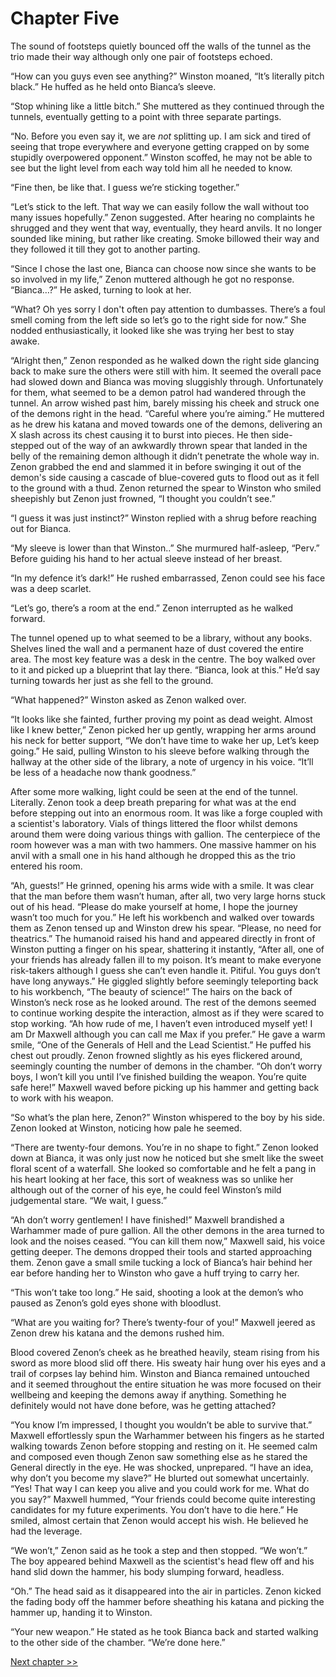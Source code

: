 # Chapter Five

The sound of footsteps quietly bounced off the walls of the tunnel as the trio made their way although only one pair of footsteps echoed. 

“How can you guys even see anything?” Winston moaned, “It’s literally pitch black.” He huffed as he held onto Bianca’s sleeve.

“Stop whining like a little bitch.” She muttered as they continued through the tunnels, eventually getting to a point with three separate partings.

“No. Before you even say it, we are _not_ splitting up. I am sick and tired of seeing that trope everywhere and everyone getting crapped on by some stupidly overpowered opponent.” Winston scoffed, he may not be able to see but the light level from each way told him all he needed to know.

“Fine then, be like that. I guess we’re sticking together.”

“Let’s stick to the left. That way we can easily follow the wall without too many issues hopefully.” Zenon suggested. After hearing no complaints he shrugged and they went that way, eventually, they heard anvils. It no longer sounded like mining, but rather like creating. Smoke billowed their way and they followed it till they got to another parting.

“Since I chose the last one, Bianca can choose now since she wants to be so involved in my life,” Zenon muttered although he got no response. “Bianca…?” He asked, turning to look at her.

“What? Oh yes sorry I don't often pay attention to dumbasses. There’s a foul smell coming from the left side so let’s go to the right side for now.” She nodded enthusiastically, it looked like she was trying her best to stay awake.

“Alright then,” Zenon responded as he walked down the right side glancing back to make sure the others were still with him. It seemed the overall pace had slowed down and Bianca was moving sluggishly through. Unfortunately for them, what seemed to be a demon patrol had wandered through the tunnel. An arrow wished past him, barely missing his cheek and struck one of the demons right in the head. “Careful where you’re aiming.” He muttered as he drew his katana and moved towards one of the demons, delivering an X slash across its chest causing it to burst into pieces. He then side-stepped out of the way of an awkwardly thrown spear that landed in the belly of the remaining demon although it didn’t penetrate the whole way in. Zenon grabbed the end and slammed it in before swinging it out of the demon's side causing a cascade of blue-covered guts to flood out as it fell to the ground with a thud. Zenon returned the spear to Winston who smiled sheepishly but Zenon just frowned, “I thought you couldn’t see.”

“I guess it was just instinct?” Winston replied with a shrug before reaching out for Bianca.

“My sleeve is lower than that Winston..” She murmured half-asleep, “Perv.” Before guiding his hand to her actual sleeve instead of her breast.

“In my defence it’s dark!” He rushed embarrassed, Zenon could see his face was a deep scarlet.

“Let’s go, there’s a room at the end.” Zenon interrupted as he walked forward.

The tunnel opened up to what seemed to be a library, without any books. Shelves lined the wall and a permanent haze of dust covered the entire area. The most key feature was a desk in the centre. The boy walked over to it and picked up a blueprint that lay there. “Bianca, look at this.” He’d say turning towards her just as she fell to the ground.

“What happened?” Winston asked as Zenon walked over. 

“It looks like she fainted, further proving my point as dead weight. Almost like I knew better,” Zenon picked her up gently, wrapping her arms around his neck for better support, “We don’t have time to wake her up, Let’s keep going.” He said, pulling Winston to his sleeve before walking through the hallway at the other side of the library, a note of urgency in his voice.  “It’ll be less of a headache now thank goodness.”

After some more walking, light could be seen at the end of the tunnel. Literally. Zenon took a deep breath preparing for what was at the end before stepping out into an enormous room. It was like a forge coupled with a scientist's laboratory. Vials of things littered the floor whilst demons around them were doing various things with gallion. The centerpiece of the room however was a man with two hammers. One massive hammer on his anvil with a small one in his hand although he dropped this as the trio entered his room.

“Ah, guests!” He grinned, opening his arms wide with a smile. It was clear that the man before them wasn’t human, after all, two very large horns stuck out of his head. “Please do make yourself at home, I hope the journey wasn’t too much for you.” He left his workbench and walked over towards them as Zenon tensed up and Winston drew his spear. “Please, no need for theatrics.” The humanoid raised his hand and appeared directly in front of Winston putting a finger on his spear, shattering it instantly, “After all, one of your friends has already fallen ill to my poison. It’s meant to make everyone risk-takers although I guess she can’t even handle it. Pitiful. You guys don’t have long anyways.” He giggled slightly before seemingly teleporting back to his workbench, “The beauty of science!” The hairs on the back of Winston’s neck rose as he looked around. The rest of the demons seemed to continue working despite the interaction, almost as if they were scared to stop working. “Ah how rude of me, I haven’t even introduced myself yet! I am Dr Maxwell although you can call me Max if you prefer.” He gave a warm smile, “One of the Generals of Hell and the Lead Scientist.” He puffed his chest out proudly. Zenon frowned slightly as his eyes flickered around, seemingly counting the number of demons in the chamber. “Oh don’t worry boys, I won’t kill you until I’ve finished building the weapon. You’re quite safe here!” Maxwell waved before picking up his hammer and getting back to work with his weapon.

“So what’s the plan here, Zenon?” Winston whispered to the boy by his side. Zenon looked at Winston, noticing how pale he seemed.

“There are twenty-four demons. You’re in no shape to fight.” Zenon looked down at Bianca, it was only just now he noticed but she smelt like the sweet floral scent of a waterfall. She looked so comfortable and he felt a pang in his heart looking at her face, this sort of weakness was so unlike her although out of the corner of his eye, he could feel Winston’s mild judgemental stare. “We wait, I guess.”

“Ah don’t worry gentlemen! I have finished!” Maxwell brandished a Warhammer made of pure gallion. All the other demons in the area turned to look and the noises ceased. “You can kill them now,” Maxwell said, his voice getting deeper. The demons dropped their tools and started approaching them. Zenon gave a small smile tucking a lock of Bianca’s hair behind her ear before handing her to Winston who gave a huff trying to carry her.

“This won’t take too long.” He said, shooting a look at the demon’s who paused as Zenon’s gold eyes shone with bloodlust.

“What are you waiting for? There’s twenty-four of you!” Maxwell jeered as Zenon drew his katana and the demons rushed him. 

Blood covered Zenon’s cheek as he breathed heavily, steam rising from his sword as more blood slid off there. His sweaty hair hung over his eyes and a trail of corpses lay behind him. Winston and Bianca remained untouched and it seemed throughout the entire situation he was more focused on their wellbeing and keeping the demons away if anything. Something he definitely would not have done before, was he getting attached?

“You know I’m impressed, I thought you wouldn’t be able to survive that.” Maxwell effortlessly spun the Warhammer between his fingers as he started walking towards Zenon before stopping and resting on it. He seemed calm and composed even though Zenon saw something else as he stared the General directly in the eye. He was shocked, unprepared. “I have an idea, why don’t you become my slave?” He blurted out somewhat uncertainly. “Yes! That way I can keep you alive and you could work for me. What do you say?” Maxwell hummed, “Your friends could become quite interesting candidates for my future experiments. You don’t have to die here.” He smiled, almost certain that Zenon would accept his wish. He believed he had the leverage. 

“We won’t,” Zenon said as he took a step and then stopped. “We won’t.” The boy appeared behind Maxwell as the scientist's head flew off and his hand slid down the hammer, his body slumping forward, headless.

“Oh.” The head said as it disappeared into the air in particles. Zenon kicked the fading body off the hammer before sheathing his katana and picking the hammer up, handing it to Winston. 

“Your new weapon.” He stated as he took Bianca back and started walking to the other side of the chamber. “We’re done here.”

[Next chapter >>](<Chapter 6.md>)
